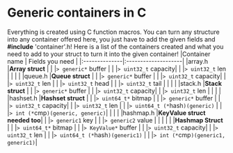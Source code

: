 # Generic containers in C

Everything is created using C function macros.
You can turn any structure into any container offered here, you just have to add the given fields and **#include** 'container'.h!
Here is a list of the containers created and what you need to add to your struct to turn it into the given container!
|Container name | Fields you need     |
|:--------------|:--------------------|
|array.h        |**Array struct**     |
|               |`> generic*` buffer  |
|               |`> uint32_t` capacity|
|               |`> uint32_t` len     |
|               |                     |
|queue.h        |**Queue struct**     |
|               |`> generic*` buffer  |
|               |`> uint32_t` capacity|
|               |`> uint32_t` len     |
|               |`> uint32_t` head    |
|               |`> uint32_t` tail    |
|               |                     |
|stack.h        |**Stack struct**     |
|               |`> generic*` buffer  |
|               |`> uint32_t` capacity|
|               |`> uint32_t` len     |
|               |                     |
|hashset.h      |**Hashset struct**   |
|               |`> uint64_t*` bitmap |
|               |`> generic*` buffer  |
|               |`> uint32_t` capacity|
|               |`> uint32_t` len     |
|               |`> uint64_t (*`hash`)(generic)`   |
|               |`> int (*`cmp`)(generic, generic)`|
|               |                     |
|hashmap.h      |**KeyValue struct needed too**|
|               |`> generic1` key     |
|               |`> generic2` value   |
|               |                     |
|               |**Hashmap Struct**   |
|               |`> uint64_t*` bitmap |
|               |`> KeyValue*` buffer |
|               |`> uint32_t` capacity|
|               |`> uint32_t` len     |
|               |`> uint64_t (*`hash`)(generic1)`    |
|               |`> int (*`cmp`)(generic1, generic1)`|
